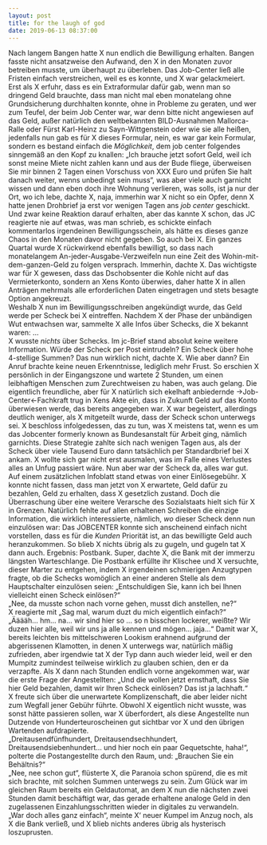 ```yaml
---
layout: post
title: for the laugh of god
date: 2019-06-13 08:37:00
---
```


Nach langem Bangen hatte X nun endlich die Bewilligung erhalten. Bangen fasste nicht ansatzweise den Aufwand, den X in den Monaten zuvor betreiben musste, um überhaupt zu überleben. Das Job-Center ließ alle Fristen einfach verstreichen, weil es es konnte, und X war gelackmeiert. Erst als X erfuhr, dass es ein Extraformular dafür gab, wenn man so dringend Geld brauchte, dass man nicht mal eben monatelang ohne Grundsicherung durchhalten konnte, ohne in Probleme zu geraten, und wer zum Teufel, der beim Job Center war, war denn bitte nicht angewiesen auf das Geld, außer natürlich den weltbekannten BILD-Ausnahmen Mallorca-Ralle oder Fürst Karl-Heinz zu Sayn-Wittgenstein oder wie sie alle heißen, jedenfalls nun gab es für X dieses Formular, nein, es war gar kein Formular, sondern es bestand einfach die *Möglichkeit*, dem job center folgendes sinngemäß an den Kopf zu knallen: „Ich brauche jetzt sofort Geld, weil ich sonst meine Miete nicht zahlen kann und aus der Bude fliege, überweisen Sie mir binnen 2 Tagen einen Vorschuss von XXX Euro und prüfen Sie halt danach weiter, wenns unbedingt sein muss“, was aber viele auch garnicht wissen und dann eben doch ihre Wohnung verlieren, was solls, ist ja nur der Ort, wo ich lebe, dachte X, naja, immerhin war X nicht so ein Opfer, denn X hatte jenen Drohbrief ja erst vor wenigen Tagen ans *job center* geschickt. Und zwar keine Reaktion darauf erhalten, aber das kannte X schon, das JC reagierte nie auf etwas, was man schrieb, es schickte einfach kommentarlos irgendeinen Bewilligungsschein, als hätte es dieses ganze Chaos in den Monaten davor nicht gegeben. So auch bei X. Ein ganzes Quartal wurde X rückwirkend ebenfalls bewilligt, so dass nach monatelangem An-jeder-Ausgabe-Verzweifeln nun eine Zeit des Wohin-mit-dem-ganzen-Geld zu folgen versprach. Immerhin, dachte X. Das wichtigste war für X gewesen, dass das Dschobsenter die Kohle nicht auf das Vermieterkonto, sondern an Xens Konto überwies, daher hatte X in allen Anträgen mehrmals alle erforderlichen Daten eingetragen und stets besagte Option angekreuzt.<br>
Weshalb X nun im Bewilligungsschreiben angekündigt wurde, das Geld werde per Scheck bei X eintreffen. Nachdem X der Phase der unbändigen Wut entwachsen war, sammelte X alle Infos über Schecks, die X bekannt waren: … <br>
X wusste *nichts* über Schecks. Im jc-Brief stand absolut keine weitere Information. Würde der Scheck per Post eintrudeln? Ein Scheck über hohe 4-stellige Summen? Das nun wirklich nicht, dachte X. Wie aber dann? Ein Anruf brachte keine neuen Erkenntnisse, lediglich mehr Frust. So erschien X persönlich in der Eingangszone und wartete 2 Stunden, um einen leibhaftigen Menschen zum Zurechtweisen zu haben, was auch gelang. Die eigentlich freundliche, aber für X natürlich sich ekelhaft anbiedernde ->Job-Center<-Fachkraft trug in Xens Akte ein, dass in Zukunft Geld auf das Konto überwiesen werde, das bereits angegeben war. X war begeistert, allerdings deutlich weniger, als X mitgeteilt wurde, dass der Scheck schon unterwegs sei. X beschloss infolgedessen, das zu tun, was X meistens tat, wenn es um das Jobcenter formerly known as Bundesanstalt für Arbeit ging, nämlich garnichts. Diese Strategie zahlte sich nach wenigen Tagen aus, als der Scheck über viele Tausend Euro dann tatsächlich per Standardbrief bei X ankam. X wollte sich gar nicht erst ausmalen, was im Falle eines Verlustes alles an Unfug passiert wäre. Nun aber war der Scheck da, alles war gut. Auf einem zusätzlichen Infoblatt stand etwas von einer Einlösegebühr. X konnte nicht fassen, dass man jetzt von X erwartete, Geld dafür zu bezahlen, Geld zu erhalten, dass X gesetzlich zustand. Doch die Überraschung über eine weitere Verarsche des Sozialstaats hielt sich für X in Grenzen. Natürlich fehlte auf allen erhaltenen Schreiben die einzige Information, die wirklich interessierte, nämlich, *wo* dieser Scheck denn nun einzulösen war: Das JOBCENTER konnte sich anscheinend einfach nicht vorstellen, dass es für die *Kunden* Priorität ist, an das bewilligte Geld auch heranzukommen. So blieb X nichts übrig als zu gugeln, und gugeln tat X dann auch. Ergebnis: Postbank. Super, dachte X, die Bank mit der immerzu längsten Warteschlange. 
Die Postbank erfüllte ihr Klischee und X versuchte, dieser Marter zu entgehen, indem X irgendeinen schmierigen Anzugtypen fragte, ob die Schecks womöglich an einer anderen Stelle als dem Hauptschalter einzulösen seien: „Entschuldigen Sie, kann ich bei Ihnen vielleicht einen Scheck einlösen?“<br>
„Nee, da musste schon nach vorne gehen, musst dich anstellen, ne?“ <br>
X reagierte mit „Sag mal, warum duzt du mich eigentlich einfach?“<br>
„Ääääh… hm… na… wir sind hier so … so n bisschen lockerer, weißte? Wir duzen hier alle, weil wir uns ja alle kennen und mögen… jaja…“
Damit war X, bereits leichten bis mittelschweren Lookism erahnend aufgrund der abgerissenen Klamotten, in denen X unterwegs war, natürlich mäßig zufrieden, aber irgendwie tat X der Typ dann auch wieder leid, weil er den Mumpitz zumindest teilweise wirklich zu glauben schien, den er da verzapfte.
Als X dann nach Stunden endlich vorne angekommen war, war die erste Frage der Angestellten: „Und die wollen jetzt ernsthaft, dass Sie hier Geld bezahlen, damit wir Ihren Scheck einlösen? Das ist ja lachhaft.“<br>
X freute sich über die unerwartete Komplizenschaft, die aber leider nicht zum Wegfall jener Gebühr führte. Obwohl X eigentlich nicht wusste, was sonst hätte passieren sollen, war X überfordert, als diese Angestellte nun Dutzende von Hunderteuroscheinen gut sichtbar vor X und den übrigen Wartenden aufdrapierte. <br>
„Dreitausendfünfhundert, Dreitausendsechhundert, Dreitausendsiebenhundert… und hier noch ein paar Gequetschte, haha!“, polterte die Postangestellte durch den Raum, und: „Brauchen Sie ein Behältnis?“<br>
„Nee, nee schon gut“, flüsterte X, die Paranoia schon spürend, die es mit sich brachte, mit solchen Summen unterwegs zu sein. Zum Glück war im gleichen Raum bereits ein Geldautomat, an dem X nun die nächsten zwei Stunden damit beschäftigt war, das gerade erhaltene analoge Geld in den zugelassenen Einzahlungsschritten wieder in digitales zu verwandeln. <br>
„War doch alles ganz einfach“, meinte X‘ neuer Kumpel im Anzug noch, als X die Bank verließ, und X blieb nichts anderes übrig als hysterisch loszuprusten.
